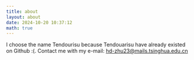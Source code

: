 ```yaml
---
title: about
layout: about
date: 2024-10-20 10:37:12
math: true
---
```

I choose the name Tendourisu because Tendouarisu have already existed on Github :(. Contact me with my e-mail: [hd-zhu23@mails.tsinghua.edu.cn](mailto:hd-zhu23@mails.tsinghua.edu.cn)